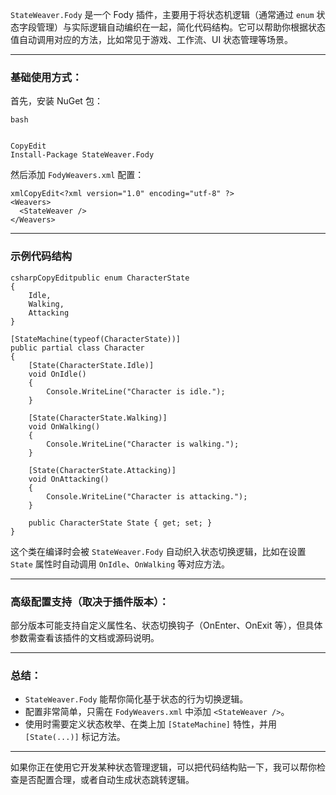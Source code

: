`StateWeaver.Fody` 是一个 Fody 插件，主要用于将状态机逻辑（通常通过 `enum` 状态字段管理）与实际逻辑自动编织在一起，简化代码结构。它可以帮助你根据状态值自动调用对应的方法，比如常见于游戏、工作流、UI 状态管理等场景。

------

### 基础使用方式：

首先，安装 NuGet 包：

```
bash


CopyEdit
Install-Package StateWeaver.Fody
```

然后添加 `FodyWeavers.xml` 配置：

```
xmlCopyEdit<?xml version="1.0" encoding="utf-8" ?>
<Weavers>
  <StateWeaver />
</Weavers>
```

------

### 示例代码结构

```
csharpCopyEditpublic enum CharacterState
{
    Idle,
    Walking,
    Attacking
}

[StateMachine(typeof(CharacterState))]
public partial class Character
{
    [State(CharacterState.Idle)]
    void OnIdle()
    {
        Console.WriteLine("Character is idle.");
    }

    [State(CharacterState.Walking)]
    void OnWalking()
    {
        Console.WriteLine("Character is walking.");
    }

    [State(CharacterState.Attacking)]
    void OnAttacking()
    {
        Console.WriteLine("Character is attacking.");
    }

    public CharacterState State { get; set; }
}
```

这个类在编译时会被 `StateWeaver.Fody` 自动织入状态切换逻辑，比如在设置 `State` 属性时自动调用 `OnIdle`、`OnWalking` 等对应方法。

------

### 高级配置支持（取决于插件版本）：

部分版本可能支持自定义属性名、状态切换钩子（OnEnter、OnExit 等），但具体参数需查看该插件的文档或源码说明。

------

### 总结：

- `StateWeaver.Fody` 能帮你简化基于状态的行为切换逻辑。
- 配置非常简单，只需在 `FodyWeavers.xml` 中添加 `<StateWeaver />`。
- 使用时需要定义状态枚举、在类上加 `[StateMachine]` 特性，并用 `[State(...)]` 标记方法。

------

如果你正在使用它开发某种状态管理逻辑，可以把代码结构贴一下，我可以帮你检查是否配置合理，或者自动生成状态跳转逻辑。